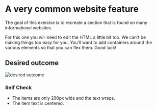 # A very common website feature

The goal of this exercise is to recreate a section that is found on many informational websites.

For this one you will need to edit the HTML a little bit too. We can't be making things _too_ easy for you. You'll want to add containers around the various elements so that you can flex them. Good luck!

## Desired outcome

![desired outcome](./desired-outcome.png)

### Self Check

<!-- - All items are centered on the page (horizontally, not vertically).
- The title is centered on the page.
- There is 32px between the title and the 'items.' -->
<!-- - There is 52px between each item. -->
<!-- - The items are arranged horizontally on the page. -->
- The items are only 200px wide and the text wraps.
- The item text is centered.
